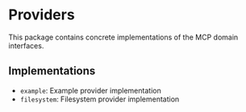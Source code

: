 # Providers

This package contains concrete implementations of the MCP domain interfaces.

## Implementations

- `example`: Example provider implementation
- `filesystem`: Filesystem provider implementation
